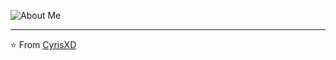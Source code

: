 ![About Me](https://github.com/ArifEmreKocoglu/ArifEmreKocoglu/raw/master/bio.gif)

---
⭐️ From [CyrisXD](https://github.com/ArifEmreKocoglu)
